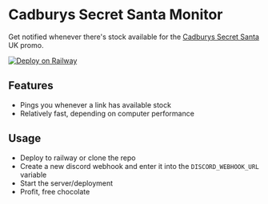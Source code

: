 # Cadburys Secret Santa Monitor
Get notified whenever there's stock available for the [Cadburys Secret Santa](https://secretsanta.cadbury.co.uk/) UK promo.

[![Deploy on Railway](https://railway.app/button.svg)](https://railway.app/new/template/zUcpux)

## Features
- Pings you whenever a link has available stock
- Relatively fast, depending on computer performance

## Usage

- Deploy to railway or clone the repo
- Create a new discord webhook and enter it into the `DISCORD_WEBHOOK_URL` variable
- Start the server/deployment
- Profit, free chocolate
